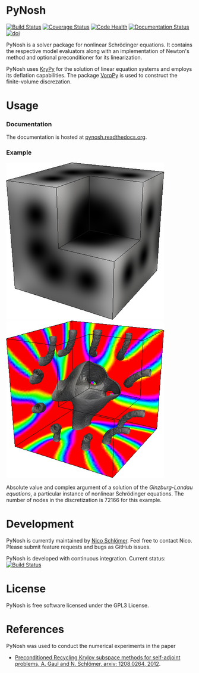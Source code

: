 # PyNosh

[![Build Status](https://travis-ci.org/nschloe/pynosh.png?branch=master)](https://travis-ci.org/nschloe/pynosh)
[![Coverage Status](https://coveralls.io/repos/nschloe/pynosh/badge.png?branch=master)](https://coveralls.io/r/nschloe/pynosh?branch=master)
[![Code Health](https://landscape.io/github/nschloe/pynosh/master/landscape.png)](https://landscape.io/github/nschloe/pynosh/master)
[![Documentation Status](https://readthedocs.org/projects/pynosh/badge/?version=latest)](https://readthedocs.org/projects/pynosh/?badge=latest)
[![doi](https://zenodo.org/badge/doi/10.5281/zenodo.10341.png)](https://zenodo.org/record/10341)

PyNosh is a solver package for nonlinear Schrödinger equations. It contains the respective model evaluators along with an implementation of Newton's method and optional preconditioner for its linearization.

PyNosh uses [KryPy](https://github.com/andrenarchy/krypy) for the solution of linear equation systems and employs its deflation capabilities. The package [VoroPy](https://github.com/nschloe/voropy) is used to construct the finite-volume discrezation.


# Usage

### Documentation
The documentation is hosted at
[pynosh.readthedocs.org](http://pynosh.readthedocs.org).

### Example
![Ginzburg-Landau solution](figures/solution-abs.png)
![Ginzburg-Landau solution](figures/solution-arg.png)

Absolute value and complex argument of a solution of the _Ginzburg-Landau equations_, a particular instance of nonlinear Schrödinger equations. The number of nodes in the discretization is 72166 for this example.

# Development
PyNosh is currently maintained by [Nico Schlömer](https://github.com/nschloe). Feel free to contact Nico. Please submit feature requests and bugs as GitHub issues.

PyNosh is developed with continuous integration. Current status: [![Build Status](https://travis-ci.org/nschloe/pynosh.png?branch=master)](https://travis-ci.org/nschloe/pynosh)

# License
PyNosh is free software licensed under the GPL3 License.

# References
PyNosh was used to conduct the numerical experiments in the paper

* [Preconditioned Recycling Krylov subspace methods for self-adjoint problems, A. Gaul and N. Schlömer, arxiv: 1208.0264, 2012](http://arxiv.org/abs/1208.0264).
